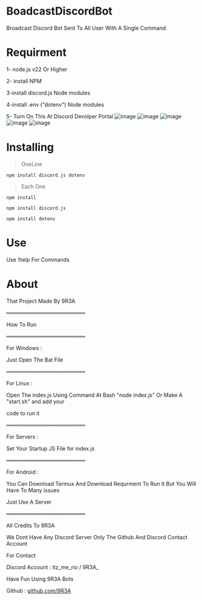 # BoadcastDiscordBot

Broadcast Discord Bot Sent To All User With A Single Command

# Requirment

1- node.js v22 Or Higher

2- install NPM 

3-install discord.js Node modules

4-install .env ("dotenv") Node modules

5- Turn On This At Discord Devolper Portal
![image](https://github.com/user-attachments/assets/38831b1f-ac9f-40f3-aafb-38733021ed88)
![image](https://github.com/user-attachments/assets/7f16ab1c-f6c8-4b6a-9bec-aece7136a5a5)
![image](https://github.com/user-attachments/assets/51b29d6f-099a-4070-ba48-31ff28a761ee)
![image](https://github.com/user-attachments/assets/b96b5ea9-78f5-44af-9d14-9afa917f8edb)
![image](https://github.com/user-attachments/assets/92803abc-ba68-4fb2-80cf-ce8a0c1cd493)






# Installing

> OneLine
```
npm install discord.js dotenv
```
> Each One
```
npm install
```
```
npm install discord.js
```
```
npm install dotenv
```
# Use

Use !help For Commands

# About

That Project Made By 9R3A


═════════════════════

How To Run

═════════════════════

For Windows :

Just Open The Bat File


═════════════════════

For Linux :

Open The index.js Using Command At Bash "node index.js" Or Make A "start.sh" and add your 

code to run it

═════════════════════

For Servers :

Set Your Startup JS File for index.js

═════════════════════

For Android : 

You Can Download Termux And Download Requrment To Run It But You Will Have To Many issues

Just Use A Server

═════════════════════

All Credits To 9R3A

We Dont Have Any Discord Server Only The Github And Discord Contact Account

For Contact

Discord Account : itz_me_rio / 9R3A_

Have Fun Using 9R3A Bots

Github : [github.com/9R3A](https://github.com/9R3A/)
